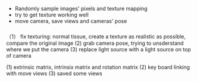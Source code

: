 * Randomly sample images' pixels and texture mapping 
* try to get texture working well
* move camera, save views and cameras' pose 

###
（1） fix texturing: normal tissue, create a texture as realistic as possible, compare the original image
(2) grab camera pose, trying to unsderstand where we put the camera
(3) replace light source with a light source on top of camera


(1) extrinsic matrix, intrinsix matrix and rotation matrix 
(2) key board linking with move views
(3) saved some views